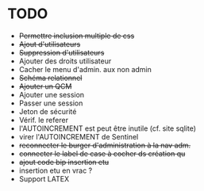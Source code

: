# TODO
- ~~Permettre inclusion multiple de css~~
- ~~Ajout d'utilisateurs~~
- ~~Suppression d'utilisateurs~~
- Ajouter des droits utilisateur
- Cacher le menu d'admin. aux non admin
- ~~Schéma relationnel~~
- ~~Ajouter un QCM~~
- Ajouter une session
- Passer une session
- Jeton de sécurité
- Vérif. le referer
- l'AUTOINCREMENT est peut être inutile (cf. site sqlite)
- virer l'AUTOINCREMENT de Sentinel
- ~~reconnecter le burger d'administration à la nav adm.~~
- ~~connecter le label de case à cocher ds création qu~~
- ~~ajout code bip insertion etu~~
- insertion etu en vrac ?
- Support LATEX
